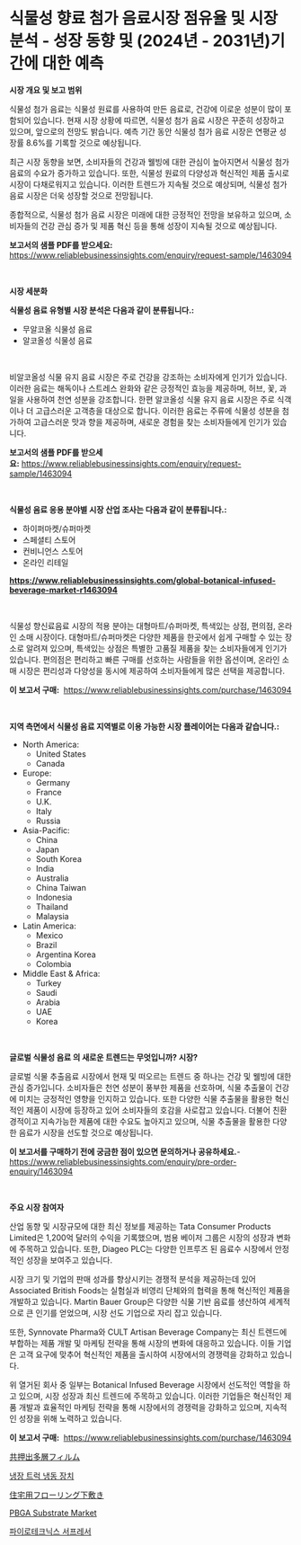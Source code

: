 <p><h1>식물성 향료 첨가 음료시장 점유율 및 시장 분석 - 성장 동향 및 (2024년 - 2031년)기간에 대한 예측</h1></p><p><strong>시장 개요 및 보고 범위</strong></p>
<p><p>식물성 첨가 음료는 식물성 원료를 사용하여 만든 음료로, 건강에 이로운 성분이 많이 포함되어 있습니다. 현재 시장 상황에 따르면, 식물성 첨가 음료 시장은 꾸준히 성장하고 있으며, 앞으로의 전망도 밝습니다. 예측 기간 동안 식물성 첨가 음료 시장은 연평균 성장률 8.6%를 기록할 것으로 예상됩니다. </p><p>최근 시장 동향을 보면, 소비자들의 건강과 웰빙에 대한 관심이 높아지면서 식물성 첨가 음료의 수요가 증가하고 있습니다. 또한, 식물성 원료의 다양성과 혁신적인 제품 출시로 시장이 다채로워지고 있습니다. 이러한 트렌드가 지속될 것으로 예상되며, 식물성 첨가 음료 시장은 더욱 성장할 것으로 전망됩니다. </p><p>종합적으로, 식물성 첨가 음료 시장은 미래에 대한 긍정적인 전망을 보유하고 있으며, 소비자들의 건강 관심 증가 및 제품 혁신 등을 통해 성장이 지속될 것으로 예상됩니다.</p></p>
<p><strong>보고서의 샘플 PDF를 받으세요:</strong> <a href="https://www.reliablebusinessinsights.com/enquiry/request-sample/1463094">https://www.reliablebusinessinsights.com/enquiry/request-sample/1463094</a></p>
<p>&nbsp;</p>
<p><strong>시장 세분화</strong></p>
<p><strong>식물성 음료 유형별 시장 분석은 다음과 같이 분류됩니다.:</strong></p>
<p><ul><li>무알코올 식물성 음료</li><li>알코올성 식물성 음료</li></ul></p>
<p>&nbsp;</p>
<p><p>비알코올성 식물 유지 음료 시장은 주로 건강을 강조하는 소비자에게 인기가 있습니다. 이러한 음료는 해독이나 스트레스 완화와 같은 긍정적인 효능을 제공하며, 허브, 꽃, 과일을 사용하여 천연 성분을 강조합니다. 한편 알코올성 식물 유지 음료 시장은 주로 식객이나 더 고급스러운 고객층을 대상으로 합니다. 이러한 음료는 주류에 식물성 성분을 첨가하여 고급스러운 맛과 향을 제공하며, 새로운 경험을 찾는 소비자들에게 인기가 있습니다.</p></p>
<p><strong>보고서의 샘플 PDF를 받으세요:</strong>&nbsp;<a href="https://www.reliablebusinessinsights.com/enquiry/request-sample/1463094">https://www.reliablebusinessinsights.com/enquiry/request-sample/1463094</a></p>
<p>&nbsp;</p>
<p><strong> 식물성 음료 응용 분야별 시장 산업 조사는 다음과 같이 분류됩니다.:</strong></p>
<p><ul><li>하이퍼마켓/슈퍼마켓</li><li>스페셜티 스토어</li><li>컨비니언스 스토어</li><li>온라인 리테일</li></ul></p>
<p><strong><a href="https://www.reliablebusinessinsights.com/global-botanical-infused-beverage-market-r1463094">https://www.reliablebusinessinsights.com/global-botanical-infused-beverage-market-r1463094</a></strong></p>
<p>&nbsp;</p>
<p><p>식물성 향신료음료 시장의 적용 분야는 대형마트/슈퍼마켓, 특색있는 상점, 편의점, 온라인 소매 시장이다. 대형마트/슈퍼마켓은 다양한 제품을 한곳에서 쉽게 구매할 수 있는 장소로 알려져 있으며, 특색있는 상점은 특별한 고품질 제품을 찾는 소비자들에게 인기가 있습니다. 편의점은 편리하고 빠른 구매를 선호하는 사람들을 위한 옵션이며, 온라인 소매 시장은 편리성과 다양성을 동시에 제공하여 소비자들에게 많은 선택을 제공합니다.</p></p>
<p><strong>이 보고서 구매:</strong>&nbsp; <a href="https://www.reliablebusinessinsights.com/purchase/1463094">https://www.reliablebusinessinsights.com/purchase/1463094</a></p>
<p>&nbsp;</p>
<p><strong>지역 측면에서 식물성 음료 지역별로 이용 가능한 시장 플레이어는 다음과 같습니다.:</strong></p>
<p><ul>
    <li>
        North America:
        <ul>
            <li>United States</li>
            <li>Canada</li>
        </ul>
    </li>
    <li>
        Europe:
        <ul>
            <li>Germany</li>
            <li>France</li>
            <li>U.K.</li>
            <li>Italy</li>
            <li>Russia</li>
        </ul>
    </li>
    <li>
        Asia-Pacific:
        <ul>
            <li>China</li>
            <li>Japan</li>
            <li>South Korea</li>
            <li>India</li>
            <li>Australia</li>
            <li>China Taiwan</li>
            <li>Indonesia</li>
            <li>Thailand</li>
            <li>Malaysia</li>
        </ul>
    </li>
    <li>
        Latin America:
        <ul>
            <li>Mexico</li>
            <li>Brazil</li>
            <li>Argentina Korea</li>
            <li>Colombia</li>
        </ul>
    </li>
    <li>
        Middle East & Africa:
        <ul>
            <li>Turkey</li>
            <li>Saudi</li>
            <li>Arabia</li>
            <li>UAE</li>
            <li>Korea</li>
        </ul>
    </li>
    </ul></p>
<p>&nbsp;</p>
<p><strong>글로벌 식물성 음료 의 새로운 트렌드는 무엇입니까? 시장?</strong></p>
<p><p>글로벌 식물 추출음료 시장에서 현재 및 떠오르는 트렌드 중 하나는 건강 및 웰빙에 대한 관심 증가입니다. 소비자들은 천연 성분이 풍부한 제품을 선호하며, 식물 추출물이 건강에 미치는 긍정적인 영향을 인지하고 있습니다. 또한 다양한 식물 추출물을 활용한 혁신적인 제품이 시장에 등장하고 있어 소비자들의 호감을 사로잡고 있습니다. 더불어 친환경적이고 지속가능한 제품에 대한 수요도 높아지고 있으며, 식물 추출물을 활용한 다양한 음료가 시장을 선도할 것으로 예상됩니다.</p></p>
<p><strong>이 보고서를 구매하기 전에 궁금한 점이 있으면 문의하거나 공유하세요.</strong>- <a href="https://www.reliablebusinessinsights.com/enquiry/pre-order-enquiry/1463094">https://www.reliablebusinessinsights.com/enquiry/pre-order-enquiry/1463094</a></p>
<p>&nbsp;</p>
<p><strong>주요 시장 참여자</strong></p>
<p><p>산업 동향 및 시장규모에 대한 최신 정보를 제공하는 Tata Consumer Products Limited은 1,200억 달러의 수익을 기록했으며, 범용 베이저 그룹은 시장의 성장과 변화에 주목하고 있습니다. 또한, Diageo PLC는 다양한 인프루즈 된 음료수 시장에서 안정적인 성장을 보여주고 있습니다.</p><p>시장 크기 및 기업의 판매 성과를 향상시키는 경쟁적 분석을 제공하는데 있어 Associated British Foods는 실험실과 비영리 단체와의 협력을 통해 혁신적인 제품을 개발하고 있습니다. Martin Bauer Group은 다양한 식물 기반 음료를 생산하여 세계적으로 큰 인기를 얻었으며, 시장 선도 기업으로 자리 잡고 있습니다.</p><p>또한, Synnovate Pharma와 CULT Artisan Beverage Company는 최신 트렌드에 부합하는 제품 개발 및 마케팅 전략을 통해 시장의 변화에 대응하고 있습니다. 이들 기업은 고객 요구에 맞추어 혁신적인 제품을 출시하여 시장에서의 경쟁력을 강화하고 있습니다.</p><p>위 열거된 회사 중 일부는 Botanical Infused Beverage 시장에서 선도적인 역할을 하고 있으며, 시장 성장과 최신 트렌드에 주목하고 있습니다. 이러한 기업들은 혁신적인 제품 개발과 효율적인 마케팅 전략을 통해 시장에서의 경쟁력을 강화하고 있으며, 지속적인 성장을 위해 노력하고 있습니다.</p></p>
<p><strong>이 보고서 구매:</strong>&nbsp;&nbsp;<a href="https://www.reliablebusinessinsights.com/purchase/1463094">https://www.reliablebusinessinsights.com/purchase/1463094</a></p>
<p><p><a href="https://github.com/CarlieShields/Market-Research-Report-List-1/blob/main/1124644104020.md">共押出多層フィルム</a></p><p><a href="https://medium.com/@stanleylyittle554467/%EB%83%89%EB%8F%99-%ED%8A%B8%EB%9F%AD-%EB%83%89%EB%8F%99-%EC%9C%A0%EB%8B%9B-%EC%8B%9C%EC%9E%A5%EC%9D%80-%EC%8B%9C%EC%9E%A5-%EC%A0%90%EC%9C%A0%EC%9C%A8-%ED%81%AC%EA%B8%B0-%EB%B0%8F-2031%EB%85%84%EA%B9%8C%EC%A7%80-%EC%98%88%EC%83%81%EB%90%9C-%EC%98%88%EC%B8%A1%EC%97%90-%EC%B4%88%EC%A0%90%EC%9D%84-%EB%A7%9E%EC%B6%A5%EB%8B%88%EB%8B%A4-18d722088759">냉장 트럭 냉동 장치</a></p><p><a href="https://medium.com/@reyeshowell655/%E4%BD%8F%E5%AE%85%E7%94%A8%E5%BA%8A%E4%B8%8B%E6%9D%90%E5%B8%82%E5%A0%B4%E8%A6%8F%E6%A8%A1%E3%81%AF-%E3%82%B0%E3%83%AD%E3%83%BC%E3%83%90%E3%83%AB%E7%94%A3%E6%A5%AD%E3%81%AB%E3%81%8A%E3%81%91%E3%82%8B%E6%9C%80%E8%89%AF%E3%81%AE%E3%83%9E%E3%83%BC%E3%82%B1%E3%83%86%E3%82%A3%E3%83%B3%E3%82%B0%E3%83%81%E3%83%A3%E3%83%8D%E3%83%AB%E3%82%92%E6%98%8E%E3%82%89%E3%81%8B%E3%81%AB%E3%81%97%E3%81%BE%E3%81%99-015e7caa6f49">住宅用フローリング下敷き</a></p><p><a href="https://issuu.com/reportprime-2/docs/pbga-substrate-market-size-2030.pptx">PBGA Substrate Market</a></p><p><a href="https://github.com/sammyUltyylrich9067856/Market-Research-Report-List-2/blob/main/928229097587.md">파이로테크닉스 서프레서</a></p></p>